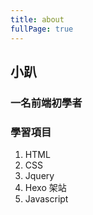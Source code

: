 ```yaml
---
title: about
fullPage: true
---
```


## 小趴

### 一名前端初學者

### 學習項目

1. HTML
2. CSS
3. Jquery
4. Hexo 架站
5. Javascript
